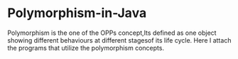 # Polymorphism-in-Java
Polymorphism is the one of the OPPs concept,Its defined as one object showing different behaviours at different stagesof its life cycle.
Here I attach the programs that utilize the polymorphism concepts.
